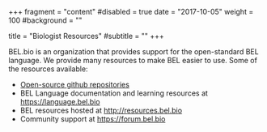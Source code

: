 +++
fragment = "content"
#disabled = true
date = "2017-10-05"
weight = 100
#background = ""

title = "Biologist Resources"
#subtitle = ""
+++

BEL.bio is an organization that provides support for the open-standard BEL language. We provide many resources to make BEL easier to use. Some of the resources available:

* [Open-source github repositories](https://github.com/belbio)
* BEL Language documentation and learning resources at https://language.bel.bio
* BEL resources hosted at http://resources.bel.bio
* Community support at https://forum.bel.bio

